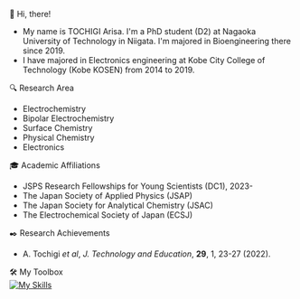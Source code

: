 👋 Hi, there!
- My name is TOCHIGI Arisa. I'm a PhD student (D2) at Nagaoka University of Technology in Niigata. I'm majored in Bioengineering there since 2019.
- I have majored in Electronics engineering at Kobe City College of Technology (Kobe KOSEN) from 2014 to 2019.


🔍 Research Area
- Electrochemistry
- Bipolar Electrochemistry
- Surface Chemistry
- Physical Chemistry
- Electronics


🎓 Academic Affiliations
- JSPS Research Fellowships for Young Scientists (DC1), 2023-
- The Japan Society of Applied Physics (JSAP)
- The Japan Society for Analytical Chemistry (JSAC)
- The Electrochemical Society of Japan (ECSJ)

✒️ Research Achievements
- A. Tochigi _et al_, _J. Technology and Education_, **29**, 1, 23-27 (2022).

🛠️ My Toolbox  
[![My Skills](https://skillicons.dev/icons?i=github,html,latex,linux,py,vscode,windows)](https://skillicons.dev)
